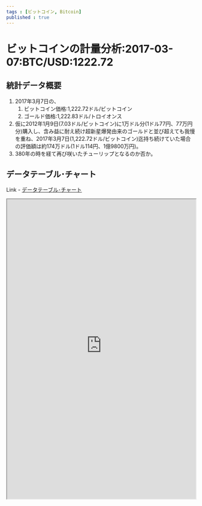 ```yaml
--- 
tags : [ビットコイン, Bitcoin] 
published : true
---
```

# ビットコインの計量分析:2017-03-07:BTC/USD:1222.72

## 統計データ概要

1. 2017年3月7日の、
	1. ビットコイン価格:1,222.72ドル/ビットコイン
	1. ゴールド価格:1,222.83ドル/トロイオンス
1. 仮に2012年1月9日(7.03ドル/ビットコイン)に1万ドル分(1ドル77円、77万円分)購入し、含み益に耐え続け超新星爆発由来のゴールドと並び超えても我慢を重ね、2017年3月7日(1,222.72ドル/ビットコイン)迄持ち続けていた場合の評価額は約174万ドル(1ドル114円、1億9800万円)。
1. 380年の時を経て再び咲いたチューリップとなるのか否か。
	
## データテーブル･チャート
Link - [データテーブル･チャート](http://knowledgevault.saecanet.com/charts/am-consulting.co.jp-QuantitativeAnalysisForBitcoin.html)
<iframe src="http://knowledgevault.saecanet.com/charts/am-consulting.co.jp-QuantitativeAnalysisForBitcoin.html" width="100%" height="800px"></iframe>